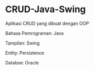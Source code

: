 # CRUD-Java-Swing
Aplikasi CRUD yang dibuat dengan OOP

Bahasa Pemrograman: Java

Tampilan: Swing

Entity: Persistence

Databse: Oracle
